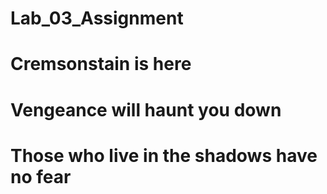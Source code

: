 # Lab_03_Assignment
# Cremsonstain is here 
# Vengeance will haunt you down
# Those who live in the shadows have no fear